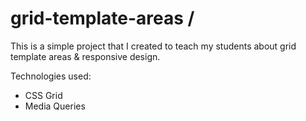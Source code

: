 # grid-template-areas / 

This is a simple project that I created to teach my students about grid template areas & responsive design.

Technologies used:

* CSS Grid
* Media Queries
